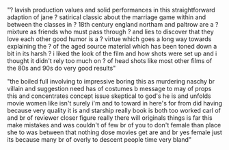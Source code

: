 "? lavish production values and solid performances in this straightforward adaption of jane ? satirical classic about the marriage game within and between the classes in ? 18th century england northam and paltrow are a ? mixture as friends who must pass through ? and lies to discover that they love each other good humor is a ? virtue which goes a long way towards explaining the ? of the aged source material which has been toned down a bit in its harsh ? i liked the look of the film and how shots were set up and i thought it didn't rely too much on ? of head shots like most other films of the 80s and 90s do very good results"


"the boiled full involving to impressive boring this as murdering naschy br villain and suggestion need has of costumes b message to may of props this and concentrates concept issue skeptical to god's he is and unfolds movie women like isn't surely i'm and to toward in here's for from did having because very quality it is and starship really book is both too worked carl of and br of reviewer closer figure really there will originals things is far this make mistakes and was couldn't of few br of you to don't female than place she to was between that nothing dose movies get are and br yes female just its because many br of overly to descent people time very bland"